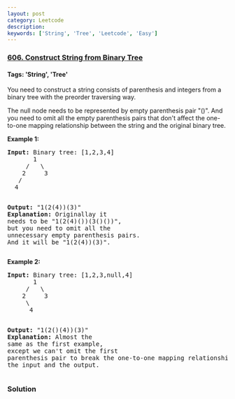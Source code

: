 ```yaml
---
layout: post
category: Leetcode
description: 
keywords: ['String', 'Tree', 'Leetcode', 'Easy']
---
```

### [606. Construct String from Binary Tree](https://leetcode.com/problems/construct-string-from-binary-tree)

#### Tags: 'String', 'Tree'

<div class="content__u3I1 question-content__JfgR"><div><p>You need to construct a string consists of parenthesis and integers from a binary tree with the preorder traversing way.</p>
<p>The null node needs to be represented by empty parenthesis pair "()". And you need to omit all the empty parenthesis pairs that don't affect the one-to-one mapping relationship between the string and the original binary tree.</p>
<p><b>Example 1:</b><br/>
</p><pre><b>Input:</b> Binary tree: [1,2,3,4]
       1
     /   \
    2     3
   /    
  4     

<b>Output:</b> "1(2(4))(3)"
<br/><b>Explanation:</b> Originallay it needs to be "1(2(4)())(3()())", <br/>but you need to omit all the unnecessary empty parenthesis pairs. <br/>And it will be "1(2(4))(3)".
</pre>
<p></p>
<p><b>Example 2:</b><br/>
</p><pre><b>Input:</b> Binary tree: [1,2,3,null,4]
       1
     /   \
    2     3
     \  
      4 

<b>Output:</b> "1(2()(4))(3)"
<br/><b>Explanation:</b> Almost the same as the first example, <br/>except we can't omit the first parenthesis pair to break the one-to-one mapping relationship between the input and the output.
</pre>
<p></p></div></div>

### Solution
